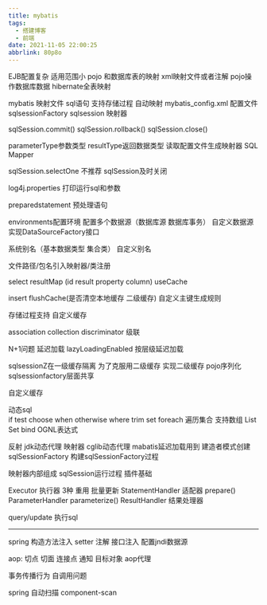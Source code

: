 ```yaml
---
title: mybatis
tags:
  - 搭建博客
  - 前端
date: 2021-11-05 22:00:25
abbrlink: 80p8o
---
```

EJB配置复杂  适用范围小
pojo  和数据库表的映射    xml映射文件或者注解
pojo操作数据库数据    hibernate全表映射

mybatis  映射文件  sql语句   支持存储过程   自动映射
mybatis_config.xml 配置文件
sqlsessionFactory  sqlsession  映射器

sqlSession.commit()
sqlSession.rollback()
sqlSession.close()

parameterType参数类型     resultType返回数据类型
读取配置文件生成映射器
SQL Mapper

sqlSession.selectOne  不推荐
sqlSession及时关闭

log4j.properties    打印运行sql和参数

preparedstatement 预处理语句

environments配置环境
配置多个数据源（数据库源  数据库事务）
自定义数据源  实现DataSourceFactory接口

系统别名（基本数据类型 集合类）  自定义别名

文件路径/包名引入映射器/类注册

select   resultMap  (id  result  property column)   useCache

insert flushCache(是否清空本地缓存 二级缓存)   自定义主键生成规则

存储过程支持
自定义缓存

association  collection discriminator 级联  

N+1问题   延迟加载   lazyLoadingEnabled    按层级延迟加载

sqlsessionZ在一级缓存隔离  为了克服用二级缓存
实现二级缓存  pojo序列化    sqlsessionfactory层面共享

自定义缓存

动态sql  
if test
choose  when otherwise
where trim set 
foreach  遍历集合 支持数组 List Set
bind  OGNL表达式

反射
jdk动态代理      映射器
cglib动态代理    mabatis延迟加载用到
建造者模式创建sqlSessionFactory
构建sqlSessionFactory过程

映射器内部组成
sqlSession运行过程   插件基础

Executor 执行器  3种  重用  批量更新
StatementHandler    适配器   prepare()
ParameterHandler   parameterize()
ResultHandler 结果处理器

query/update  执行sql

******************************
spring 
构造方法注入
setter
注解
接口注入   配置jndi数据源

aop:
切点 切面 连接点 通知  目标对象  aop代理

事务传播行为 自调用问题

spring 自动扫描  component-scan



